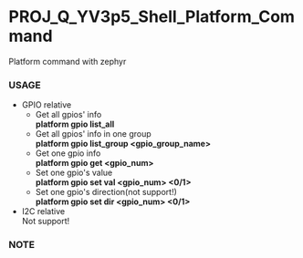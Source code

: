 # PROJ_Q_YV3p5_Shell_Platform_Command
Platform command with zephyr
### USAGE
- GPIO relative
  - Get all gpios' info\
    **platform gpio list_all**
  - Get all gpios' info in one group\
    **platform gpio list_group <gpio_group_name>**
  - Get one gpio info\
    **platform gpio get <gpio_num>**
  - Set one gpio's value\
    **platform gpio set val <gpio_num> <0/1>**
  - Set one gpio's direction(not support!)\
    **platform gpio set dir <gpio_num> <0/1>**
- I2C relative\
  Not support!
  
### NOTE

